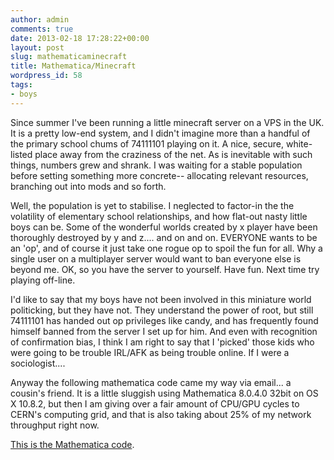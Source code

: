```yaml
---
author: admin
comments: true
date: 2013-02-18 17:28:22+00:00
layout: post
slug: mathematicaminecraft
title: Mathematica/Minecraft
wordpress_id: 58
tags:
- boys
---
```


Since summer I've been running a little minecraft server on a VPS in the UK. It is a pretty low-end system, and I didn't imagine more than a handful of the primary school chums of 74111101 playing on it. A nice, secure, white-listed place away from the craziness of the net. As is inevitable with such things, numbers grew and shrank. I was waiting for a stable population before setting something more concrete-- allocating relevant resources, branching out into mods and so forth.

Well, the population is yet to stabilise. I neglected to factor-in the the volatility of elementary school relationships, and how flat-out nasty little boys can be. Some of the wonderful worlds created by x player have been thoroughly destroyed by y and z.... and on and on. EVERYONE wants to be an 'op', and of course it just take one rogue op to spoil the fun for all. Why a single user on a multiplayer server would want to ban everyone else is beyond me. OK, so you have the server to yourself. Have fun. Next time try playing off-line.

I'd like to say that my boys have not been involved in this miniature world politicking, but they have not. They understand the power of root, but still 74111101 has handed out op privileges like candy, and has frequently found himself banned from the server I set up for him. And even with recognition of confirmation bias, I think I am right to say that I 'picked' those kids who were going to be trouble IRL/AFK as being trouble online. If I were a sociologist....

Anyway the following mathematica code came my way via email... a cousin's friend. It is a little sluggish using Mathematica 8.0.4.0 32bit on OS X 10.8.2, but then I am giving over a fair amount of CPU/GPU cycles to CERN's computing grid, and that is also taking about 25% of my network throughput right now.

[This is the Mathematica code](http://stephen.yearl.us/minecraft-in-mathematica/).
